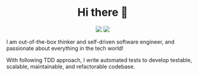 
<h1 align="center">Hi there 👋</h1>
<p align="center">
    <a href="https://twitter.com/mmghunaim"><img src="https://img.shields.io/badge/twitter-%231FA1F1?style=flat&logo=twitter&logoColor=white"/></a>
    <a href="https://www.linkedin.com/in/mmghunaim/"><img src="https://img.shields.io/badge/linkedin-%230177B5?style=flat&logo=linkedin&logoColor=white"/></a>
  </p>
  
I am out-of-the-box thinker and self-driven software engineer, and passionate about everything in the tech world!

With following TDD approach, I write automated tests to develop testable, scalable, maintainable, and refactorable codebase.
